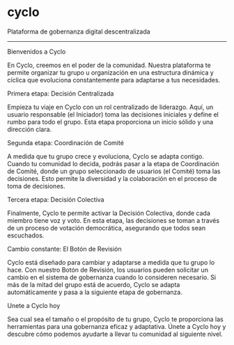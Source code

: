 # cyclo
Plataforma de gobernanza digital descentralizada

---

Bienvenidos a Cyclo

En Cyclo, creemos en el poder de la comunidad. Nuestra plataforma te permite organizar tu grupo u organización en una estructura dinámica y cíclica que evoluciona constantemente para adaptarse a tus necesidades.

Primera etapa: Decisión Centralizada

Empieza tu viaje en Cyclo con un rol centralizado de liderazgo. Aquí, un usuario responsable (el Iniciador) toma las decisiones iniciales y define el rumbo para todo el grupo. Esta etapa proporciona un inicio sólido y una dirección clara.

Segunda etapa: Coordinación de Comité

A medida que tu grupo crece y evoluciona, Cyclo se adapta contigo. Cuando tu comunidad lo decida, podrás pasar a la etapa de Coordinación de Comité, donde un grupo seleccionado de usuarios (el Comité) toma las decisiones. Esto permite la diversidad y la colaboración en el proceso de toma de decisiones.

Tercera etapa: Decisión Colectiva

Finalmente, Cyclo te permite activar la Decisión Colectiva, donde cada miembro tiene voz y voto. En esta etapa, las decisiones se toman a través de un proceso de votación democrática, asegurando que todos sean escuchados.

Cambio constante: El Botón de Revisión

Cyclo está diseñado para cambiar y adaptarse a medida que tu grupo lo hace. Con nuestro Botón de Revisión, los usuarios pueden solicitar un cambio en el sistema de gobernanza cuando lo consideren necesario. Si más de la mitad del grupo está de acuerdo, Cyclo se adapta automáticamente y pasa a la siguiente etapa de gobernanza.

Unete a Cyclo hoy

Sea cual sea el tamaño o el propósito de tu grupo, Cyclo te proporciona las herramientas para una gobernanza eficaz y adaptativa. Únete a Cyclo hoy y descubre cómo podemos ayudarte a llevar tu comunidad al siguiente nivel.

